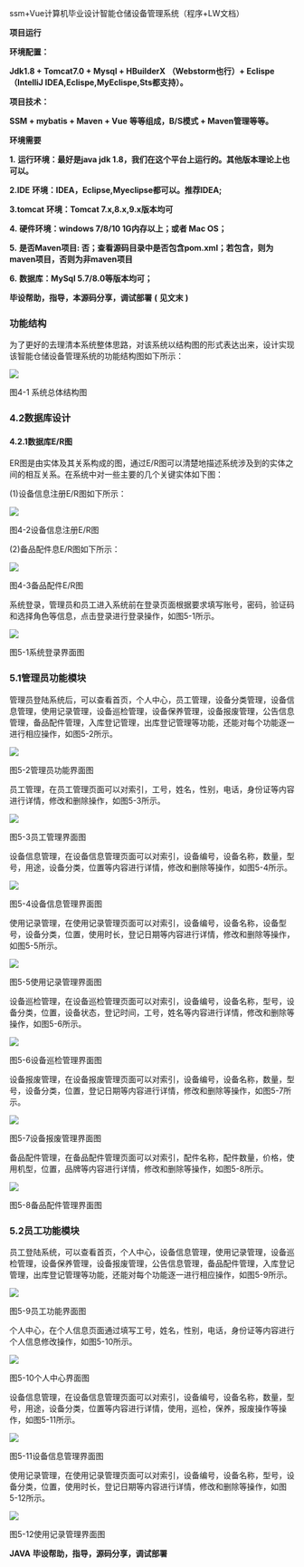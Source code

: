 ssm+Vue计算机毕业设计智能仓储设备管理系统（程序+LW文档）

**项目运行**

**环境配置：**

**Jdk1.8 + Tomcat7.0 + Mysql + HBuilderX** **（Webstorm也行）+ Eclispe（IntelliJ
IDEA,Eclispe,MyEclispe,Sts都支持）。**

**项目技术：**

**SSM + mybatis + Maven + Vue** **等等组成，B/S模式 + Maven管理等等。**

**环境需要**

**1.** **运行环境：最好是java jdk 1.8，我们在这个平台上运行的。其他版本理论上也可以。**

**2.IDE** **环境：IDEA，Eclipse,Myeclipse都可以。推荐IDEA;**

**3.tomcat** **环境：Tomcat 7.x,8.x,9.x版本均可**

**4.** **硬件环境：windows 7/8/10 1G内存以上；或者 Mac OS；**

**5.** **是否Maven项目: 否；查看源码目录中是否包含pom.xml；若包含，则为maven项目，否则为非maven项目**

**6.** **数据库：MySql 5.7/8.0等版本均可；**

**毕设帮助，指导，本源码分享，调试部署** **(** **见文末** **)**

### 功能结构

为了更好的去理清本系统整体思路，对该系统以结构图的形式表达出来，设计实现该智能仓储设备管理系统的功能结构图如下所示：

![](./res/d24c3459586d4a5e9c0cd6f6dc7b8150.png)

图4-1 系统总体结构图

### 4.2数据库设计

#### 4.2.1数据库E/R图

ER图是由实体及其关系构成的图，通过E/R图可以清楚地描述系统涉及到的实体之间的相互关系。在系统中对一些主要的几个关键实体如下图：

(1)设备信息注册E/R图如下所示：

![](./res/e0c59042d42d4808a67d7fb6f94f85b0.png)

图4-2设备信息注册E/R图

(2)备品配件息E/R图如下所示：

![](./res/6bf6d53362b44d99a622f0e0d0cedf30.png)

图4-3备品配件E/R图

系统登录，管理员和员工进入系统前在登录页面根据要求填写账号，密码，验证码和选择角色等信息，点击登录进行登录操作，如图5-1所示。

![](./res/519f705ebc084c6cad9b4af7fd515dcf.png)

图5-1系统登录界面图

### 5.1管理员功能模块

管理员登陆系统后，可以查看首页，个人中心，员工管理，设备分类管理，设备信息管理，使用记录管理，设备巡检管理，设备保养管理，设备报废管理，公告信息管理，备品配件管理，入库登记管理，出库登记管理等功能，还能对每个功能逐一进行相应操作，如图5-2所示。

![](./res/5dcadef5791c43a39092c672f4c8b5f2.png)

图5-2管理员功能界面图

员工管理，在员工管理页面可以对索引，工号，姓名，性别，电话，身份证等内容进行详情，修改和删除操作，如图5-3所示。

![](./res/4b0b334ba2af475f92bc7d96058be7a7.png)

图5-3员工管理界面图

设备信息管理，在设备信息管理页面可以对索引，设备编号，设备名称，数量，型号，用途，设备分类，位置等内容进行详情，修改和删除等操作，如图5-4所示。

![](./res/72ddefd4677d4e19a6976a3bb6774be6.png)

图5-4设备信息管理界面图

使用记录管理，在使用记录管理页面可以对索引，设备编号，设备名称，设备型号，设备分类，位置，使用时长，登记日期等内容进行详情，修改和删除等操作，如图5-5所示。

![](./res/0f5bd3f6bd2546fe9c6264dc54af5579.png)

图5-5使用记录管理界面图

设备巡检管理，在设备巡检管理页面可以对索引，设备编号，设备名称，型号，设备分类，位置，设备状态，登记时间，工号，姓名等内容进行详情，修改和删除等操作，如图5-6所示。

![](./res/1b16040351e64326898d016cd75e51a1.png)

图5-6设备巡检管理界面图

设备报废管理，在设备报废管理页面可以对索引，设备编号，设备名称，数量，型号，设备分类，位置，登记日期等内容进行详情，修改和删除等操作，如图5-7所示。

![](./res/1a240fb2e4ca405bbc11133eabf63469.png)

图5-7设备报废管理界面图

备品配件管理，在备品配件管理页面可以对索引，配件名称，配件数量，价格，使用机型，位置，品牌等内容进行详情，修改和删除等操作，如图5-8所示。

![](./res/375b20ad54ac429dbad90c3cacfc79e3.png)

图5-8备品配件管理界面图

### 5.2员工功能模块

员工登陆系统，可以查看首页，个人中心，设备信息管理，使用记录管理，设备巡检管理，设备保养管理，设备报废管理，公告信息管理，备品配件管理，入库登记管理，出库登记管理等功能，还能对每个功能逐一进行相应操作，如图5-9所示。

![](./res/2b35feda877d4684a4aae9045a9794a8.png)

图5-9员工功能界面图

个人中心，在个人信息页面通过填写工号，姓名，性别，电话，身份证等内容进行个人信息修改操作，如图5-10所示。

![](./res/e33080cd41c943b09cea0159fd32abce.png)

图5-10个人中心界面图

设备信息管理，在设备信息管理页面可以对索引，设备编号，设备名称，数量，型号，用途，设备分类，位置等内容进行详情，使用，巡检，保养，报废操作等操作，如图5-11所示。

![](./res/69e3e5cb1c914aa2a837aff158357c8f.png)

图5-11设备信息管理界面图

使用记录管理，在使用记录管理页面可以对索引，设备编号，设备名称，型号，设备分类，位置，使用时长，登记日期等内容进行详情，修改和删除等操作，如图5-12所示。

![](./res/f07cc3f3935542a78822e8cd028e0dac.png)

图5-12使用记录管理界面图

**JAVA** **毕设帮助，指导，源码分享，调试部署**

